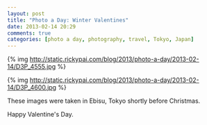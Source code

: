 ```yaml
---
layout: post
title: "Photo a Day: Winter Valentines"
date: 2013-02-14 20:29
comments: true
categories: [photo a day, photography, travel, Tokyo, Japan]
---
```


{% img http://static.rickypai.com/blog/2013/photo-a-day/2013-02-14/D3P_4555.jpg %}

{% img http://static.rickypai.com/blog/2013/photo-a-day/2013-02-14/D3P_4600.jpg %}

These images were taken in Ebisu, Tokyo shortly before Christmas.

Happy Valentine's Day.